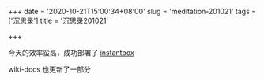 +++
date = '2020-10-21T15:00:34+08:00'
slug = 'meditation-201021'
tags = ['沉思录']
title = '沉思录201021'

+++

今天的效率蛮高，成功部署了 [instantbox](https://github.com/instantbox/instantbox)

wiki-docs 也更新了一部分
